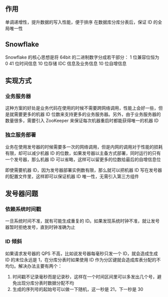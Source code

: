 ## 作用
单调递增性，提升数据的写入性能，便于排序
在数据库分库分表后，保证 ID 的全局唯一性


## Snowflake
Snowflake 的核心思想是将 64bit 的二进制数字分成若干部分：
1 位兼容位恒为 0
41 位时间信息
10 位存储 IDC 信息及业务信息
10 位自增信息


## 实现方式
### 业务服务器
这种方案的好处是业务代码在使用的时候不需要跨网络调用，性能上会好一些，但是就需要更多的机器 ID 位数来支持更多的业务服务器。另外，由于业务服务器的数量很多，需要引入 ZooKeeper 来保证每次机器重启时都能获得唯一的机器 ID

### 独立服务部署
业务在使用发号器的时候需要多一次的网络调用，但是内网的调用对于性能的损耗有限，却可以减少机器 ID 的位数，如果发号器以主备方式部署，同时运行的只有一个发号器，那么机器 ID 可以省略，这样可以留更多的位数给最后的自增信息位

即使需要机器 ID，因为发号器部署实例数有限，那么就可以把机器 ID 写在发号器的配置文件里，这样即可以保证机器 ID 唯一性，无需引入第三方组件


## 发号器问题
### 依赖系统时间戳
一旦系统时间不准，就有可能生成重复的 ID。如果发现系统时钟不准，就让发号器暂时拒绝发号，直到时钟准确为止

### ID 倾斜
如果请求发号器的 QPS 不高，比如说发号器每毫秒只发一个 ID，就会造成生成 ID 的末位永远是 1，在分库分表时如果使用 ID 作为分区键就会造成库表分配的不均匀。解决办法主要有两个：

1. 时间戳不记录毫秒而是记录秒，这样在一个时间区间里可以多发出几个号，避免出现分库分表时数据分配不均
2. 生成的序列号的起始号可以做一下随机，这一秒是 21，下一秒是 30